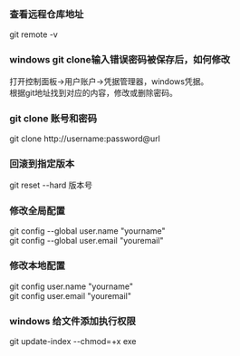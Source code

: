 ### 查看远程仓库地址
git remote -v
### windows git clone输入错误密码被保存后，如何修改
打开控制面板->用户账户->凭据管理器，windows凭据。  
根据git地址找到对应的内容，修改或删除密码。
### git clone 账号和密码
git clone http://username:password@url
### 回滚到指定版本
git reset --hard 版本号
### 修改全局配置
git config --global user.name "yourname"  
git config --global user.email "youremail"
### 修改本地配置
git config user.name "yourname"  
git config user.email "youremail"
### windows 给文件添加执行权限
git update-index --chmod=+x exe
